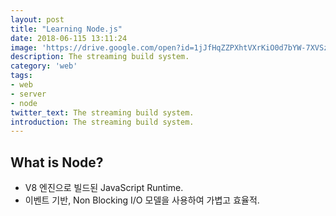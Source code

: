```yaml
---
layout: post
title: "Learning Node.js"
date: 2018-06-115 13:11:24
image: 'https://drive.google.com/open?id=1jJfHqZZPXhtVXrKiO0d7bYW-7XVSzKwk'
description: The streaming build system.
category: 'web'
tags:
- web
- server
- node
twitter_text: The streaming build system.
introduction: The streaming build system.
---
```


## What is Node?

- V8 엔진으로 빌드된 JavaScript Runtime.
- 이벤트 기반, Non Blocking I/O 모델을 사용하여 가볍고 효율적.
